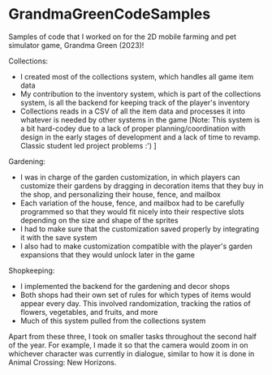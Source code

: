 # GrandmaGreenCodeSamples
Samples of code that I worked on for the 2D mobile farming and pet simulator game, Grandma Green (2023)!

Collections:
- I created most of the collections system, which handles all game item data
- My contribution to the inventory system, which is part of the collections system, is all the backend for keeping track of the player's inventory
- Collections reads in a CSV of all the item data and processes it into whatever is needed by other systems in the game
[Note: This system is a bit hard-codey due to a lack of proper planning/coordination with design in the early stages of development and a lack of time to revamp. Classic student led project problems :') ]

Gardening:
- I was in charge of the garden customization, in which players can customize their gardens by dragging in decoration items that they buy in the shop, and personalizing their house, fence, and mailbox
- Each variation of the house, fence, and mailbox had to be carefully programmed so that they would fit nicely into their respective slots depending on the size and shape of the sprites
- I had to make sure that the customization saved properly by integrating it with the save system
- I also had to make customization compatible with the player's garden expansions that they would unlock later in the game

Shopkeeping:
- I implemented the backend for the gardening and decor shops
- Both shops had their own set of rules for which types of items would appear every day. This involved randomization, tracking the ratios of flowers, vegetables, and fruits, and more
- Much of this system pulled from the collections system

Apart from these three, I took on smaller tasks throughout the second half of the year. For example, I made it so that the camera would zoom in on whichever character was currently in dialogue, similar to how it is done in Animal Crossing: New Horizons.
